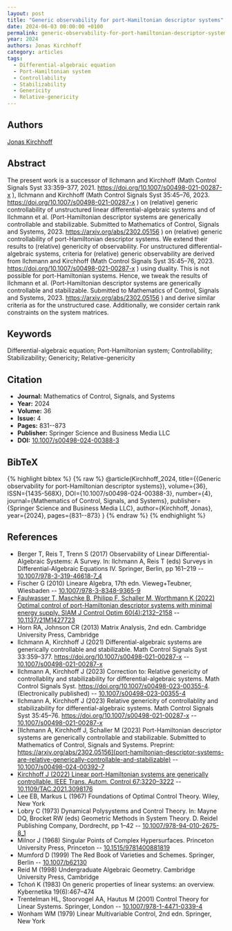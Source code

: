 ```yaml
---
layout: post
title: "Generic observability for port-Hamiltonian descriptor systems"
date: 2024-06-03 00:00:00 +0100
permalink: generic-observability-for-port-hamiltonian-descriptor-systems
year: 2024
authors: Jonas Kirchhoff
category: articles
tags:
  - Differential-algebraic equation
  - Port-Hamiltonian system
  - Controllability
  - Stabilizability
  - Genericity
  - Relative-genericity
---
```

 
## Authors
[Jonas Kirchhoff](authors/jonas_kirchhoff)
 
## Abstract
The present work is a successor of Ilchmann and Kirchhoff (Math Control Signals Syst 33:359–377, 2021. https://doi.org/10.1007/s00498-021-00287-x ), Ilchmann and Kirchhoff (Math Control Signals Syst 35:45–76, 2023. https://doi.org/10.1007/s00498-021-00287-x ) on (relative) generic controllability of unstructured linear differential-algebraic systems and of Ilchmann et al. (Port-Hamiltonian descriptor systems are generically controllable and stabilizable. Submitted to Mathematics of Control, Signals and Systems, 2023. https://arxiv.org/abs/2302.05156 ) on (relative) generic controllability of port-Hamiltonian descriptor systems. We extend their results to (relative) genericity of observability. For unstructured differential-algebraic systems, criteria for (relative) generic observability are derived from Ilchmann and Kirchhoff (Math Control Signals Syst 35:45–76, 2023. https://doi.org/10.1007/s00498-021-00287-x ) using duality. This is not possible for port-Hamiltonian systems. Hence, we tweak the results of Ilchmann et al. (Port-Hamiltonian descriptor systems are generically controllable and stabilizable. Submitted to Mathematics of Control, Signals and Systems, 2023. https://arxiv.org/abs/2302.05156 ) and derive similar criteria as for the unstructured case. Additionally, we consider certain rank constraints on the system matrices.
 
## Keywords
Differential-algebraic equation; Port-Hamiltonian system; Controllability; Stabilizability; Genericity; Relative-genericity
 
## Citation
- **Journal:** Mathematics of Control, Signals, and Systems
- **Year:** 2024
- **Volume:** 36
- **Issue:** 4
- **Pages:** 831--873
- **Publisher:** Springer Science and Business Media LLC
- **DOI:** [10.1007/s00498-024-00388-3](https://doi.org/10.1007/s00498-024-00388-3)
 
## BibTeX
{% highlight bibtex %}
{% raw %}
@article{Kirchhoff_2024,
  title={{Generic observability for port-Hamiltonian descriptor systems}},
  volume={36},
  ISSN={1435-568X},
  DOI={10.1007/s00498-024-00388-3},
  number={4},
  journal={Mathematics of Control, Signals, and Systems},
  publisher={Springer Science and Business Media LLC},
  author={Kirchhoff, Jonas},
  year={2024},
  pages={831--873}
}
{% endraw %}
{% endhighlight %}
 
## References
- Berger T, Reis T, Trenn S (2017) Observability of Linear Differential-Algebraic Systems: A Survey. In: Ilchmann A, Reis T (eds) Surveys in Differential-Algebraic Equations IV. Springer, Berlin, pp 161–219 -- [10.1007/978-3-319-46618-7_4](https://doi.org/10.1007/978-3-319-46618-7_4)
- Fischer G (2010) Lineare Algebra, 17th edn. Vieweg+Teubner, Wiesbaden -- [10.1007/978-3-8348-9365-9](https://doi.org/10.1007/978-3-8348-9365-9)
- [Faulwasser T, Maschke B, Philipp F, Schaller M, Worthmann K (2022) Optimal control of port-Hamiltonian descriptor systems with minimal energy supply. SIAM J Control Optim 60(4):2132–2158](optimal-control-of-port-hamiltonian-descriptor-systems-with-minimal-energy-supply) -- [10.1137/21M1427723](https://doi.org/10.1137/21M1427723)
- Horn RA, Johnson CR (2013) Matrix Analysis, 2nd edn. Cambridge University Press, Cambridge
- Ilchmann A, Kirchhoff J (2021) Differential-algebraic systems are generically controllable and stabilizable. Math Control Signals Syst 33:359–377. https://doi.org/10.1007/s00498-021-00287-x -- [10.1007/s00498-021-00287-x](https://doi.org/10.1007/s00498-021-00287-x)
- Ilchmann A, Kirchhoff J (2023) Correction to: Relative genericity of controllablity and stabilizability for differential-algebraic systems. Math Control Signals Syst. https://doi.org/10.1007/s00498-023-00355-4. (Electronically published) -- [10.1007/s00498-023-00355-4](https://doi.org/10.1007/s00498-023-00355-4)
- Ilchmann A, Kirchhoff J (2023) Relative genericity of controllablity and stabilizability for differential-algebraic systems. Math Control Signals Syst 35:45–76. https://doi.org/10.1007/s00498-021-00287-x -- [10.1007/s00498-021-00287-x](https://doi.org/10.1007/s00498-021-00287-x)
- [Ilchmann A, Kirchhoff J, Schaller M (2023) Port-Hamiltonian descriptor systems are generically controllable and stabilizable. Submitted to Mathematics of Control, Signals and Systems. Preprint: https://arxiv.org/abs/2302.05156](port-hamiltonian-descriptor-systems-are-relative-generically-controllable-and-stabilizable) -- [10.1007/s00498-024-00392-7](https://doi.org/10.1007/s00498-024-00392-7)
- [Kirchhoff J (2022) Linear port-Hamiltonian systems are generically controllable. IEEE Trans. Autom. Control 67:3220–3222](linear-port-hamiltonian-systems-are-generically-controllable) -- [10.1109/TAC.2021.3098176](https://doi.org/10.1109/TAC.2021.3098176)
- Lee EB, Markus L (1967) Foundations of Optimal Control Theory. Wiley, New York
- Lobry C (1973) Dynamical Polysystems and Control Theory. In: Mayne DQ, Brocket RW (eds) Geometric Methods in System Theory. D. Reidel Publishing Company, Dordrecht, pp 1–42 -- [10.1007/978-94-010-2675-8_1](https://doi.org/10.1007/978-94-010-2675-8_1)
- Milnor J (1968) Singular Points of Complex Hypersurfaces. Princeton University Press, Princeton -- [10.1515/9781400881819](https://doi.org/10.1515/9781400881819)
- Mumford D (1999) The Red Book of Varieties and Schemes. Springer, Berlin -- [10.1007/b62130](https://doi.org/10.1007/b62130)
- Reid M (1998) Undergraduate Algebraic Geometry. Cambridge University Press, Cambridge
- Tchoń K (1983) On generic properties of linear systems: an overview. Kybernetika 19(6):467–474
- Trentelman HL, Stoorvogel AA, Hautus M (2001) Control Theory for Linear Systems. Springer, London -- [10.1007/978-1-4471-0339-4](https://doi.org/10.1007/978-1-4471-0339-4)
- Wonham WM (1979) Linear Multivariable Control, 2nd edn. Springer, New York

